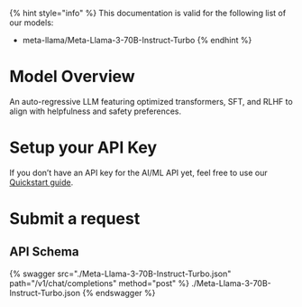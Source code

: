 [#references:start]: <> ({ "template": "openapi" })
{% hint style="info" %}
This documentation is valid for the following list of our models:
* meta-llama/Meta-Llama-3-70B-Instruct-Turbo
{% endhint %}

# Model Overview
An auto-regressive LLM featuring optimized transformers, SFT, and RLHF to align with helpfulness and safety preferences.

# Setup your API Key
If you don’t have an API key for the AI/ML API yet, feel free to use our [Quickstart guide](https://docs.aimlapi.com/quickstart/setting-up).

# Submit a request
## API Schema
{% swagger src="./Meta-Llama-3-70B-Instruct-Turbo.json" path="/v1/chat/completions" method="post" %}
./Meta-Llama-3-70B-Instruct-Turbo.json
{% endswagger %}


[#references:end]: <> ({})